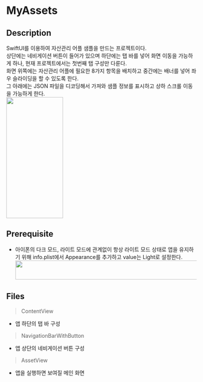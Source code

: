 # MyAssets
## Description
SwiftUI를 이용하여 자산관리 어플 샘플을 만드는 프로젝트이다. <br>
상단에는 네비게이션 버튼이 들어가 있으며 하단에는 탭 바를 넣어 화면 이동을 가능하게 하나, 현재 프로젝트에서는 첫번째 탭 구성만 다룬다. <br>
화면 위쪽에는 자산관리 어플에 필요한 8가지 항목을 배치하고 중간에는 배너를 넣어 좌우 슬라이딩을 할 수 있도록 한다. <br>
그 아래에는 JSON 파일을 디코딩해서 가져와 샘플 정보를 표시하고 상하 스크롤 이동을 가능하게 한다. <br>
<img src="https://user-images.githubusercontent.com/62936197/151796172-4a091034-be6e-4454-8b5c-f90b3fb5d3f2.png" width="150" height="320"> <br>
## Prerequisite
* 아이폰의 다크 모드, 라이트 모드에 관계없이 항상 라이트 모드 상태로 앱을 유지하기 위해 info.plist에서 Appearance를 추가하고 value는 Light로 설정한다.<br>
 <img src="https://user-images.githubusercontent.com/62936197/151698643-286eab94-62b5-4f23-b48f-d2bf1e85f32a.png" width="550" height="50"> <br>
## Files
>ContentView
 * 앱 하단의 탭 바 구성
>NavigationBarWithButton
 * 앱 상단의 네비게이션 버튼 구성
>AssetView
 * 앱을 실행하면 보여질 메인 화면
